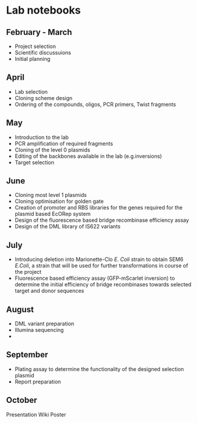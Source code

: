 # Lab notebooks

## February - March

+ Project selection
+ Scientific discussuions
+ Initial planning


## April 

+ Lab selection
+ Cloning scheme design
+ Ordering of the compounds, oligos, PCR primers, Twist fragments

## May

+ Introduction to the lab
+ PCR amplification of required fragments
+ Cloning of the level 0 plasmids
+ Editing of the backbones available in the lab (e.g.inversions)
+ Target selection

## June

+ Cloning most level 1 plasmids
+ Cloning optimisation for golden gate
+ Creation of promoter and RBS libraries for the genes required for the plasmid based EcORep system
+ Design of the fluorescence based bridge recombinase efficiency assay
+ Design of the DML library of IS622 variants

## July

+ Introducing deletion into Marionette-Clo _E. Coli_ strain to obtain SEM6 _E.Coli_, a strain that will be used for further transformations in course of the project
+ Fluorescence based efficiency assay (GFP-mScarlet inversion) to determine the initial efficiency of bridge recombinases towards selected target and donor sequences 

## August

+ DML variant preparation
+ Illumina sequencing
+ 

## September

+ Plating assay to determine the functionality of the designed selection plasmid  
+ Report preparation

## October

Presentation
Wiki
Poster
